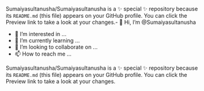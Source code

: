 
Sumaiyasultanusha/Sumaiyasultanusha is a ✨ special ✨ repository because its `README.md` (this file) appears on your GitHub profile.
You can click the Preview link to take a look at your changes.- 👋 Hi, I’m @Sumaiyasultanusha
- 👀 I’m interested in ...
- 🌱 I’m currently learning ...
- 💞️ I’m looking to collaborate on ...
- 📫 How to reach me ...


Sumaiyasultanusha/Sumaiyasultanusha is a ✨ special ✨ repository because its `README.md` (this file) appears on your GitHub profile.
You can click the Preview link to take a look at your changes.
